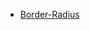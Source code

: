 <!--
 * @Date: 2022-08-31
 * @Author: 马晓川 724503670@qq.com
 * @LastEditors: 马晓川 724503670@qq.com
 * @LastEditTime: 2022-08-31
 * @Description: 
-->
* [Border-Radius](https://9elements.github.io/fancy-border-radius/#47.52.30.61--505.505)